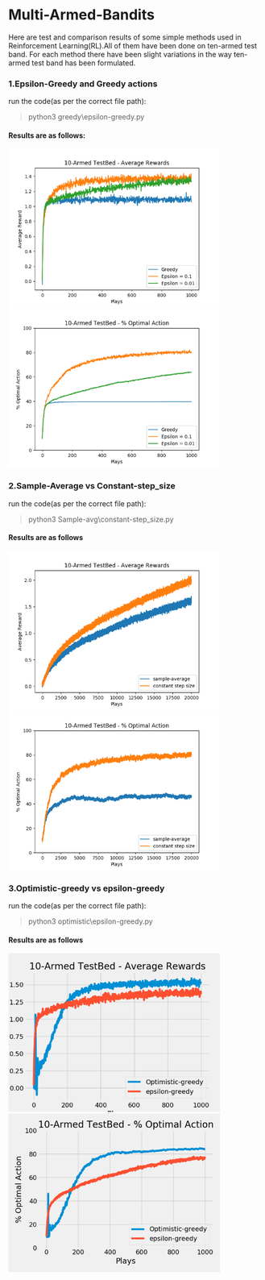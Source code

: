 # Multi-Armed-Bandits

Here are test and comparison results of some simple methods used in Reinforcement Learning(RL).All of them have been done on ten-armed test band.
For each method there have been slight variations in the way  ten-armed test band has been formulated.</br>

### 1.Epsilon-Greedy and Greedy actions

run the code(as per the correct file path):
>python3 greedy\\epsilon-greedy.py

#### Results are as follows: 

<img src="result_images/Figure_4.png" alt="drawing" width="420"/><img src="result_images/Figure_3.png" alt="drawing" width="420"/>


### 2.Sample-Average vs Constant-step_size

run the code(as per the correct file path):
>python3 Sample-avg\\constant-step_size.py

#### Results are as follows

<img src="result_images/Figure_1.png" alt="drawing" width="420"/><img src="result_images/Figure_2.png" alt="drawing" width="420"/>

### 3.Optimistic-greedy vs epsilon-greedy

run the code(as per the correct file path):
>python3 optimistic\\epsilon-greedy.py

#### Results are as follows

<img src="result_images/Figure_6.png" alt="drawing" width="420"/><img src="result_images/Figure_7.png" alt="drawing" width="420"/>
